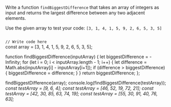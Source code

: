 Write a function `findBiggestDifference` that takes an array of integers as input and returns the largest difference between any two adjacent elements.

Use the given array to test your code:
`[3, 1, 4, 1, 5, 9, 2, 6, 5, 3, 5]`

<codeblock language="javascript" type="exercise" testMode="multipleInput">
<code>
// Write code here
</code>
<solution>
const array = [3, 1, 4, 1, 5, 9, 2, 6, 5, 3, 5];

function findBiggestDifference(inputArray) {
  let biggestDifference = -Infinity;
  for (let i = 0; i < inputArray.length - 1; i++) {
    let difference = Math.abs(inputArray[i] - inputArray[i+1]);
    if (difference > biggestDifference) {
      biggestDifference = difference;
    }
  }
  return biggestDifference;
};

findBiggestDifference(array);
</solution>
<testcases>
<caller>
console.log(findBiggestDifference(testArray));
</caller>
<testcase>
<i>
const testArray = [9, 6, 4];
</i>
</testcase>
<testcase>
<i>
const testArray = [46, 52, 19, 72, 21];
</i>
</testcase>
<testcase>
<i>
const testArray = [42, 30, 85, 63, 74, 19];
</i>
</testcase>
<testcase>
<i>
const testArray = [55, 30, 91, 40, 76, 63];
</i>
</testcase>
</testcases>
</codeblock>
